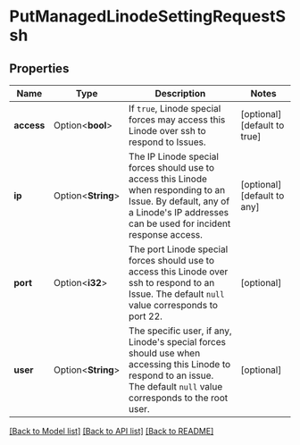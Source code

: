 # PutManagedLinodeSettingRequestSsh

## Properties

Name | Type | Description | Notes
------------ | ------------- | ------------- | -------------
**access** | Option<**bool**> | If `true`, Linode special forces may access this Linode over ssh to respond to Issues. | [optional][default to true]
**ip** | Option<**String**> | The IP Linode special forces should use to access this Linode when responding to an Issue.  By default, any of a Linode's IP addresses can be used for incident response access. | [optional][default to any]
**port** | Option<**i32**> | The port Linode special forces should use to access this Linode over ssh to respond to an Issue.  The default `null` value corresponds to port 22. | [optional]
**user** | Option<**String**> | The specific user, if any, Linode's special forces should use when accessing this Linode to respond to an issue.  The default `null` value corresponds to the root user. | [optional]

[[Back to Model list]](../README.md#documentation-for-models) [[Back to API list]](../README.md#documentation-for-api-endpoints) [[Back to README]](../README.md)


